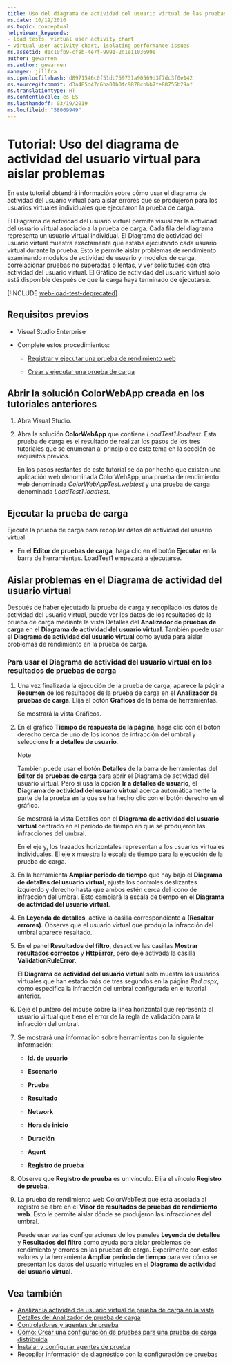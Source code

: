 ```yaml
---
title: Uso del diagrama de actividad del usuario virtual de las pruebas de carga
ms.date: 10/19/2016
ms.topic: conceptual
helpviewer_keywords:
- load tests, virtual user activity chart
- virtual user activity chart, isolating performance issues
ms.assetid: d1c10fb9-cfeb-4e7f-9991-2d1e1103699e
author: gewarren
ms.author: gewarren
manager: jillfra
ms.openlocfilehash: d8971546c0f51dc759731a90569d3f7dc3f0e142
ms.sourcegitcommit: d3a485d47c6ba01b0fc9878cbbb7fe88755b29af
ms.translationtype: HT
ms.contentlocale: es-ES
ms.lasthandoff: 03/19/2019
ms.locfileid: "58069949"
---
```

# <a name="walkthrough-using-the-virtual-user-activity-chart-to-isolate-issues"></a>Tutorial: Uso del diagrama de actividad del usuario virtual para aislar problemas

En este tutorial obtendrá información sobre cómo usar el diagrama de actividad del usuario virtual para aislar errores que se produjeron para los usuarios virtuales individuales que ejecutaron la prueba de carga.

El Diagrama de actividad del usuario virtual permite visualizar la actividad del usuario virtual asociado a la prueba de carga. Cada fila del diagrama representa un usuario virtual individual. El Diagrama de actividad del usuario virtual muestra exactamente qué estaba ejecutando cada usuario virtual durante la prueba. Esto le permite aislar problemas de rendimiento examinando modelos de actividad de usuario y modelos de carga, correlacionar pruebas no superadas o lentas, y ver solicitudes con otra actividad del usuario virtual. El Gráfico de actividad del usuario virtual solo está disponible después de que la carga haya terminado de ejecutarse.

[!INCLUDE [web-load-test-deprecated](includes/web-load-test-deprecated.md)]

## <a name="prerequisites"></a>Requisitos previos

-   Visual Studio Enterprise

-   Complete estos procedimientos:

    -   [Registrar y ejecutar una prueba de rendimiento web](/azure/devops/test/load-test/run-performance-tests-app-before-release#recordtests)

    -   [Crear y ejecutar una prueba de carga](/azure/devops/test/load-test/run-performance-tests-app-before-release#create-a-load-test)

## <a name="open-the-colorwebapp-solution-created-in-the-previous-walkthroughs"></a>Abrir la solución ColorWebApp creada en los tutoriales anteriores

1.  Abra Visual Studio.

2.  Abra la solución **ColorWebApp** que contiene *LoadTest1.loadtest*. Esta prueba de carga es el resultado de realizar los pasos de los tres tutoriales que se enumeran al principio de este tema en la sección de requisitos previos.

     En los pasos restantes de este tutorial se da por hecho que existen una aplicación web denominada ColorWebApp, una prueba de rendimiento web denominada *ColorWebAppTest.webtest* y una prueba de carga denominada *LoadTest1.loadtest*.

## <a name="run-the-load-test"></a>Ejecutar la prueba de carga

Ejecute la prueba de carga para recopilar datos de actividad del usuario virtual.

-   En el **Editor de pruebas de carga**, haga clic en el botón **Ejecutar** en la barra de herramientas. LoadTest1 empezará a ejecutarse.

## <a name="isolate-issues-in-the-virtual-user-activity-chart"></a>Aislar problemas en el Diagrama de actividad del usuario virtual

Después de haber ejecutado la prueba de carga y recopilado los datos de actividad del usuario virtual, puede ver los datos de los resultados de la prueba de carga mediante la vista Detalles del **Analizador de pruebas de carga** en el **Diagrama de actividad del usuario virtual**. También puede usar el **Diagrama de actividad del usuario virtual** como ayuda para aislar problemas de rendimiento en la prueba de carga.

### <a name="to-use-the-virtual-user-activity-chart-in-your-load-test-results"></a>Para usar el Diagrama de actividad del usuario virtual en los resultados de pruebas de carga

1.  Una vez finalizada la ejecución de la prueba de carga, aparece la página **Resumen** de los resultados de la prueba de carga en el **Analizador de pruebas de carga**. Elija el botón **Gráficos** de la barra de herramientas.

     Se mostrará la vista Gráficos.

2.  En el gráfico **Tiempo de respuesta de la página**, haga clic con el botón derecho cerca de uno de los iconos de infracción del umbral y seleccione **Ir a detalles de usuario**.

    > [!NOTE]
    > También puede usar el botón **Detalles** de la barra de herramientas del **Editor de pruebas de carga** para abrir el Diagrama de actividad del usuario virtual. Pero si usa la opción **Ir a detalles de usuario**, el **Diagrama de actividad del usuario virtual** acerca automáticamente la parte de la prueba en la que se ha hecho clic con el botón derecho en el gráfico.

     Se mostrará la vista Detalles con el **Diagrama de actividad del usuario virtual** centrado en el período de tiempo en que se produjeron las infracciones del umbral.

     En el eje y, los trazados horizontales representan a los usuarios virtuales individuales. El eje x muestra la escala de tiempo para la ejecución de la prueba de carga.

3.  En la herramienta **Ampliar período de tiempo** que hay bajo el **Diagrama de detalles del usuario virtual**, ajuste los controles deslizantes izquierdo y derecho hasta que ambos estén cerca del icono de infracción del umbral. Esto cambiará la escala de tiempo en el **Diagrama de actividad del usuario virtual**.

4.  En **Leyenda de detalles**, active la casilla correspondiente a **(Resaltar errores)**. Observe que el usuario virtual que produjo la infracción del umbral aparece resaltado.

5.  En el panel **Resultados del filtro**, desactive las casillas **Mostrar resultados correctos** y **HttpError**, pero deje activada la casilla **ValidationRuleError**.

     El **Diagrama de actividad del usuario virtual** solo muestra los usuarios virtuales que han estado más de tres segundos en la página *Red.aspx*, como especifica la infracción del umbral configurada en el tutorial anterior.

6.  Deje el puntero del mouse sobre la línea horizontal que representa al usuario virtual que tiene el error de la regla de validación para la infracción del umbral.

7.  Se mostrará una información sobre herramientas con la siguiente información:

    -   **Id. de usuario**

    -   **Escenario**

    -   **Prueba**

    -   **Resultado**

    -   **Network**

    -   **Hora de inicio**

    -   **Duración**

    -   **Agent**

    -   **Registro de prueba**

8.  Observe que **Registro de prueba** es un vínculo. Elija el vínculo **Registro de prueba**.

9. La prueba de rendimiento web ColorWebTest que está asociada al registro se abre en el **Visor de resultados de pruebas de rendimiento web**. Esto le permite aislar dónde se produjeron las infracciones del umbral.

     Puede usar varias configuraciones de los paneles **Leyenda de detalles** y **Resultados del filtro** como ayuda para aislar problemas de rendimiento y errores en las pruebas de carga. Experimente con estos valores y la herramienta **Ampliar período de tiempo** para ver cómo se presentan los datos del usuario virtuales en el **Diagrama de actividad del usuario virtual**.

## <a name="see-also"></a>Vea también

- [Analizar la actividad de usuario virtual de prueba de carga en la vista Detalles del Analizador de prueba de carga](../test/analyze-load-test-virtual-user-activity-in-the-details-view.md)
- [Controladores y agentes de prueba](configure-test-agents-and-controllers-for-load-tests.md)
- [Cómo: Crear una configuración de pruebas para una prueba de carga distribuida](../test/how-to-create-a-test-setting-for-a-distributed-load-test.md)
- [Instalar y configurar agentes de prueba](../test/lab-management/install-configure-test-agents.md)
- [Recopilar información de diagnóstico con la configuración de pruebas](../test/collect-diagnostic-information-using-test-settings.md)
